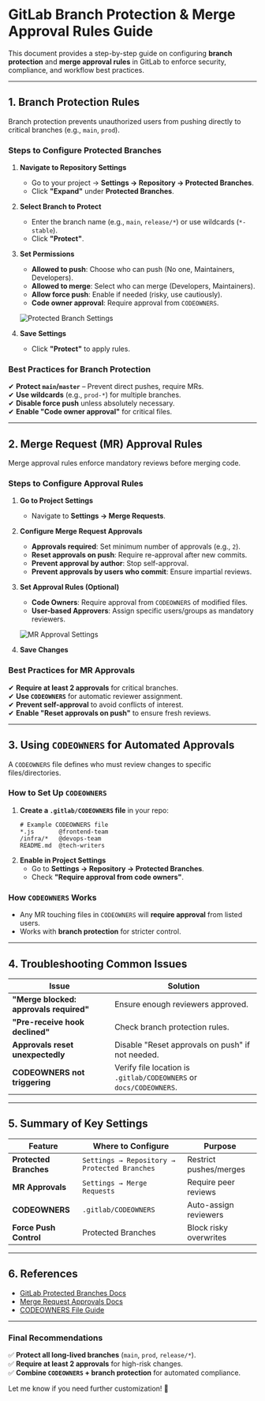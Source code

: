 # **GitLab Branch Protection & Merge Approval Rules Guide**  
This document provides a step-by-step guide on configuring **branch protection** and **merge approval rules** in GitLab to enforce security, compliance, and workflow best practices.

---

## **1. Branch Protection Rules**  
Branch protection prevents unauthorized users from pushing directly to critical branches (e.g., `main`, `prod`).  

### **Steps to Configure Protected Branches**  
1. **Navigate to Repository Settings**  
   - Go to your project → **Settings → Repository → Protected Branches**.  
   - Click **"Expand"** under **Protected Branches**.  

2. **Select Branch to Protect**  
   - Enter the branch name (e.g., `main`, `release/*`) or use wildcards (`*-stable`).  
   - Click **"Protect"**.  

3. **Set Permissions**  
   - **Allowed to push**: Choose who can push (No one, Maintainers, Developers).  
   - **Allowed to merge**: Select who can merge (Developers, Maintainers).  
   - **Allow force push**: Enable if needed (risky, use cautiously).  
   - **Code owner approval**: Require approval from `CODEOWNERS`.  

   ![Protected Branch Settings](https://docs.gitlab.com/ee/user/project/protected_branches.png)  

4. **Save Settings**  
   - Click **"Protect"** to apply rules.  

### **Best Practices for Branch Protection**  
✔ **Protect `main`/`master`** – Prevent direct pushes, require MRs.  
✔ **Use wildcards** (e.g., `prod-*`) for multiple branches.  
✔ **Disable force push** unless absolutely necessary.  
✔ **Enable "Code owner approval"** for critical files.  

---

## **2. Merge Request (MR) Approval Rules**  
Merge approval rules enforce mandatory reviews before merging code.  

### **Steps to Configure Approval Rules**  
1. **Go to Project Settings**  
   - Navigate to **Settings → Merge Requests**.  

2. **Configure Merge Request Approvals**  
   - **Approvals required**: Set minimum number of approvals (e.g., `2`).  
   - **Reset approvals on push**: Require re-approval after new commits.  
   - **Prevent approval by author**: Stop self-approval.  
   - **Prevent approvals by users who commit**: Ensure impartial reviews.  

3. **Set Approval Rules (Optional)**  
   - **Code Owners**: Require approval from `CODEOWNERS` of modified files.  
   - **User-based Approvers**: Assign specific users/groups as mandatory reviewers.  

   ![MR Approval Settings](https://docs.gitlab.com/ee/user/project/merge_requests/approvals/settings.png)  

4. **Save Changes**  

### **Best Practices for MR Approvals**  
✔ **Require at least 2 approvals** for critical branches.  
✔ **Use `CODEOWNERS`** for automatic reviewer assignment.  
✔ **Prevent self-approval** to avoid conflicts of interest.  
✔ **Enable "Reset approvals on push"** to ensure fresh reviews.  

---

## **3. Using `CODEOWNERS` for Automated Approvals**  
A `CODEOWNERS` file defines who must review changes to specific files/directories.  

### **How to Set Up `CODEOWNERS`**  
1. **Create a `.gitlab/CODEOWNERS` file** in your repo:  
   ```plaintext
   # Example CODEOWNERS file
   *.js       @frontend-team
   /infra/*   @devops-team
   README.md  @tech-writers
   ```  
2. **Enable in Project Settings**  
   - Go to **Settings → Repository → Protected Branches**.  
   - Check **"Require approval from code owners"**.  

### **How `CODEOWNERS` Works**  
- Any MR touching files in `CODEOWNERS` will **require approval** from listed users.  
- Works with **branch protection** for stricter control.  

---

## **4. Troubleshooting Common Issues**  
| **Issue** | **Solution** |
|-----------|-------------|
| **"Merge blocked: approvals required"** | Ensure enough reviewers approved. |
| **"Pre-receive hook declined"** | Check branch protection rules. |
| **Approvals reset unexpectedly** | Disable "Reset approvals on push" if not needed. |
| **CODEOWNERS not triggering** | Verify file location is `.gitlab/CODEOWNERS` or `docs/CODEOWNERS`. |

---

## **5. Summary of Key Settings**  
| **Feature** | **Where to Configure** | **Purpose** |
|-------------|------------------------|-------------|
| **Protected Branches** | `Settings → Repository → Protected Branches` | Restrict pushes/merges |
| **MR Approvals** | `Settings → Merge Requests` | Require peer reviews |
| **CODEOWNERS** | `.gitlab/CODEOWNERS` | Auto-assign reviewers |
| **Force Push Control** | Protected Branches | Block risky overwrites |

---

## **6. References**  
- [GitLab Protected Branches Docs](https://docs.gitlab.com/ee/user/project/protected_branches.html)  
- [Merge Request Approvals Docs](https://docs.gitlab.com/ee/user/project/merge_requests/approvals/)  
- [CODEOWNERS File Guide](https://docs.gitlab.com/ee/user/project/codeowners/)  

---

### **Final Recommendations**  
✅ **Protect all long-lived branches** (`main`, `prod`, `release/*`).  
✅ **Require at least 2 approvals** for high-risk changes.  
✅ **Combine `CODEOWNERS` + branch protection** for automated compliance.  

Let me know if you need further customization! 🚀
